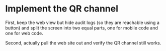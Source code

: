 # Implement the QR channel

First, keep the web view but hide audit logs (so they are reachable using a button)
and split the screen into two equal parts, one for mobile code and one for web code.

Second, actually pull the web site out and verify the QR channel still works.
